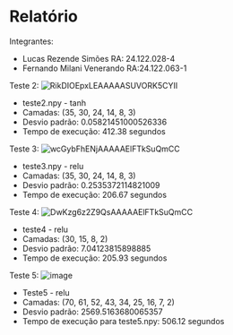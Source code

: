 # Relatório

Integrantes:
- Lucas Rezende Simões RA: 24.122.028-4
- Fernando Milani Venerando RA:24.122.063-1

Teste 2:
![RikDIOEpxLEAAAAASUVORK5CYII](https://github.com/user-attachments/assets/14e7e5aa-9f5e-4bc3-b4e2-78f7733f740d)
- teste2.npy - tanh
- Camadas: (35, 30, 24, 14, 8, 3)
- Desvio padrão: 0.05821451000526336
- Tempo de execução: 412.38 segundos 

Teste 3:
![wcGybFhENjAAAAAElFTkSuQmCC](https://github.com/user-attachments/assets/95575bf0-8c42-43ab-b693-cc6c60b7e876)
- teste3.npy - relu
- Camadas: (35, 30, 24, 14, 8, 3)
- Desvio padrão: 0.2535372114821009
- Tempo de execução: 206.67 segundos

Teste 4:
![DwKzg6z2Z9QsAAAAAElFTkSuQmCC](https://github.com/user-attachments/assets/33bfd0e4-dcae-43ba-987c-5eee1b0da1b1)
- teste4 - relu
- Camadas: (30, 15, 8, 2)
- Desvio padrão: 7.04123815898885
- Tempo de execução: 205.93 segundos

Teste 5:
![image](https://github.com/user-attachments/assets/cbed1c02-6cc1-4da8-8d65-48175f32de7c)
- Teste5 - relu
- Camadas: (70, 61, 52, 43, 34, 25, 16, 7, 2)
- Desvio padrão: 2569.5163680065357
- Tempo de execução para teste5.npy: 506.12 segundos

